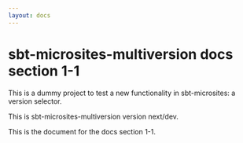 ```yaml
---
layout: docs
---
```


# sbt-microsites-multiversion docs section 1-1

This is a dummy project to test a new functionality in sbt-microsites: a version selector.

This is sbt-microsites-multiversion version next/dev.

This is the document for the docs section 1-1.

